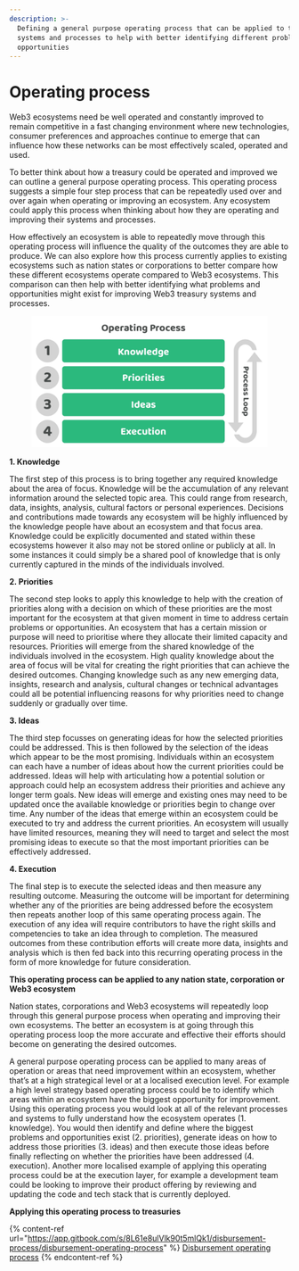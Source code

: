 ```yaml
---
description: >-
  Defining a general purpose operating process that can be applied to treasury
  systems and processes to help with better identifying different problems and
  opportunities
---
```


# Operating process

Web3 ecosystems need be well operated and constantly improved to remain competitive in a fast changing environment where new technologies, consumer preferences and approaches continue to emerge that can influence how these networks can be most effectively scaled, operated and used.



To better think about how a treasury could be operated and improved we can outline a general purpose operating process. This operating process suggests a simple four step process that can be repeatedly used over and over again when operating or improving an ecosystem. Any ecosystem could apply this process when thinking about how they are operating and improving their systems and processes.



How effectively an ecosystem is able to repeatedly move through this operating process will influence the quality of the outcomes they are able to produce. We can also explore how this process currently applies to existing ecosystems such as nation states or corporations to better compare how these different ecosystems operate compared to Web3 ecosystems. This comparison can then help with better identifying what problems and opportunities might exist for improving Web3 treasury systems and processes.



<div align="left">

<figure><img src="../.gitbook/assets/operating-process.jpg" alt="" width="563"><figcaption></figcaption></figure>

</div>



**1. Knowledge**

The first step of this process is to bring together any required knowledge about the area of focus. Knowledge will be the accumulation of any relevant information around the selected topic area. This could range from research, data, insights, analysis, cultural factors or personal experiences. Decisions and contributions made towards any ecosystem will be highly influenced by the knowledge people have about an ecosystem and that focus area. Knowledge could be explicitly documented and stated within these ecosystems however it also may not be stored online or publicly at all. In some instances it could simply be a shared pool of knowledge that is only currently captured in the minds of the individuals involved.



**2. Priorities**

The second step looks to apply this knowledge to help with the creation of priorities along with a decision on which of these priorities are the most important for the ecosystem at that given moment in time to address certain problems or opportunities. An ecosystem that has a certain mission or purpose will need to prioritise where they allocate their limited capacity and resources. Priorities will emerge from the shared knowledge of the individuals involved in the ecosystem. High quality knowledge about the area of focus will be vital for creating the right priorities that can achieve the desired outcomes. Changing knowledge such as any new emerging data, insights, research and analysis, cultural changes or technical advantages could all be potential influencing reasons for why priorities need to change suddenly or gradually over time.



**3. Ideas**

The third step focusses on generating ideas for how the selected priorities could be addressed. This is then followed by the selection of the ideas which appear to be the most promising. Individuals within an ecosystem can each have a number of ideas about how the current priorities could be addressed. Ideas will help with articulating how a potential solution or approach could help an ecosystem address their priorities and achieve any longer term goals. New ideas will emerge and existing ones may need to be updated once the available knowledge or priorities begin to change over time. Any number of the ideas that emerge within an ecosystem could be executed to try and address the current priorities. An ecosystem will usually have limited resources, meaning they will need to target and select the most promising ideas to execute so that the most important priorities can be effectively addressed.



**4. Execution**

The final step is to execute the selected ideas and then measure any resulting outcome. Measuring the outcome will be important for determining whether any of the priorities are being addressed before the ecosystem then repeats another loop of this same operating process again. The execution of any idea will require contributors to have the right skills and competencies to take an idea through to completion. The measured outcomes from these contribution efforts will create more data, insights and analysis which is then fed back into this recurring operating process in the form of more knowledge for future consideration.



**This operating process can be applied to any nation state, corporation or Web3 ecosystem**

Nation states, corporations and Web3 ecosystems will repeatedly loop through this general purpose process when operating and improving their own ecosystems. The better an ecosystem is at going through this operating process loop the more accurate and effective their efforts should become on generating the desired outcomes.



A general purpose operating process can be applied to many areas of operation or areas that need improvement within an ecosystem, whether that’s at a high strategical level or at a localised execution level. For example a high level strategy based operating process could be to identify which areas within an ecosystem have the biggest opportunity for improvement. Using this operating process you would look at all of the relevant processes and systems to fully understand how the ecosystem operates (1. knowledge). You would then identify and define where the biggest problems and opportunities exist (2. priorities), generate ideas on how to address those priorities (3. ideas) and then execute those ideas before finally reflecting on whether the priorities have been addressed (4. execution). Another more localised example of applying this operating process could be at the execution layer, for example a development team could be looking to improve their product offering by reviewing and updating the code and tech stack that is currently deployed.



**Applying this operating process to treasuries**

{% content-ref url="https://app.gitbook.com/s/8L61e8ulVlk90t5mlQk1/disbursement-process/disbursement-operating-process" %}
[Disbursement operating process](https://app.gitbook.com/s/8L61e8ulVlk90t5mlQk1/disbursement-process/disbursement-operating-process)
{% endcontent-ref %}
